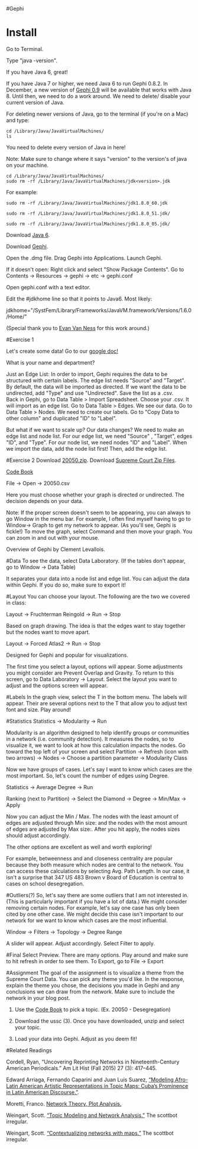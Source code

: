 #Gephi


# Install
Go to Terminal.

Type "java -version".

If you have Java 6, great!

If you have Java 7 or higher, we need Java 6 to run Gephi 0.8.2. In December, a new version of [Gephi 0.9](https://gephi.wordpress.com/2015/11/02/announcing-gephi-0-9-release-date/) will be available that works with Java 8. Until then, we need to do a work around. We need to delete/ disable your current version of Java. 

For deleting newer versions of Java, go to the terminal (if you're on a Mac) and type:

```
cd /Library/Java/JavaVirtualMachines/
ls
```
You need to delete every version of Java in here!

Note: Make sure to change where it says "version" to the version's of java on your machine.

```
cd /Library/Java/JavaVirtualMachines/
sudo rm -rf /Library/Java/JavaVirtualMachines/jdk<version>.jdk
```

For example:
```
sudo rm -rf /Library/Java/JavaVirtualMachines/jdk1.8.0_60.jdk
```

```
sudo rm -rf /Library/Java/JavaVirtualMachines/jdk1.8.0_51.jdk/
```

```
sudo rm -rf /Library/Java/JavaVirtualMachines/jdk1.8.0_05.jdk/
```

Download [Java 6](https://support.apple.com/kb/DL1572?locale=en_US).



Download [Gephi](http://gephi.github.io/). 

Open the .dmg file. Drag Gephi into Applications. Launch Gephi.


If it doesn't open: Right click and select "Show Package Contents". Go to Contents -> Resources -> gephi -> etc -> gephi.conf

Open gephi.conf with a text editor.

Edit the #jdkhome line so that it points to Java6.  Most likely:

jdkhome="/SystFem/Library/Frameworks/JavaVM.framework/Versions/1.6.0/Home/"



(Special thank you to [Evan Van Ness](http://www.evanvanness.com/post/71491924768/how-to-run-gephi-in-mac-os-x) for this work around.)

#Exercise 1 

Let's create some data! Go to our [google doc!](https://docs.google.com/spreadsheets/d/14pJf0rXRO7Uo96U3ZBBWVrYnTDzG46Yb39Q7GhSP_ag/edit?usp=sharing)

What is your name and department? 

Just an Edge List:
In order to import, Gephi requires the data to be structured with certain labels. The edge list needs "Source" and "Target". By default, the data will be imported as directed. If we want the data to be undirected, add "Type" and use "Undirected". Save the list as a .csv.  
Back in Gephi, go to Data Table > Import Spreadsheet. Choose your .csv. It will import as an edge list. 
Go to Data Table > Edges. We see our data.
Go to Data Table > Nodes. We need to create our labels. Go to "Copy Data to other column" and duplicated "ID" to "Label". 


But what if we want to scale up? Our data changes? 
We need to make an edge list and node list.
For our edge list, we need "Source" , "Target", edges "ID", and "Type".
For our node list, we need nodes "ID" and "Label".
When we import the data, add the node list first!  Then, add the edge list. 



 

#Exercise 2
Download [20050.zip](http://amst23101s2015.coursepress.yale.edu/wp-content/uploads/sites/165/2015/03/20050.zip). Download [Supreme Court Zip Files](http://amst23101s2015.coursepress.yale.edu/wp-content/uploads/sites/165/2015/03/ussc-31.zip).

[Code Book](http://scdb.wustl.edu/documentation.php?s=2c)

File -> Open -> 20050.csv

Here you must choose whether your graph is directed or undirected. The decision depends on your data.

Note: If the proper screen doesn't seem to be appearing, you can always to go Window in the menu bar. For example, I often find myself having to go to Window-> Graph to get my network to appear. (As you'll see, Gephi is fickle!) To move the graph, select Command and then move your graph. You can zoom in and out with your mouse.

Overview of Gephi by Clement Levallois.



#Data
To see the data, select Data Laboratory. (If the tables don't appear, go to Window -> Data Table)

It separates your data into a node list and edge list.  You can adjust the data within Gephi. If you do so, make sure to export it!



#Layout
You can choose your layout. The following are the two we covered in class:



Layout -> Fruchterman Reingold -> Run -> Stop

Based on graph drawing. The idea is that the edges want to stay together but the nodes want to move apart.



Layout -> Forced Atlas2 -> Run -> Stop

Designed for Gephi and popular for visualizations.



The first time you select a layout, options will appear. Some adjustments you might consider are  Prevent Overlap and Gravity. To return to this screen, go to Data Laboratory -> Layout. Select the layout you want to adjust and the options screen will appear.



#Labels
In the graph view, select the T in the bottom menu. The labels will appear. Their are several options next to the T that allow you to adjust text font and size. Play around!



#Statistics
Statistics -> Modularity -> Run

Modularity is an algorithm designed to help identify groups or communities in a network (i.e. community detection). It measures the nodes, so to visualize it, we want to look at how this calculation impacts the nodes. Go toward the top left of your screen  and select Partition -> Refresh (icon with two arrows) -> Nodes ->  Choose a partition parameter  -> Modularity Class

Now we have groups of cases. Let's say I want to know which cases are the most important. So, let's count the number of edges using Degree.

Statistics -> Average Degree -> Run

Ranking (next to Partition) -> Select the Diamond -> Degree -> Min/Max -> Apply

Now you can adjust the Min / Max. The nodes with the least amount of edges are adjusted through Min size: and the nodes with the most amount of edges are adjusted by Max size:.  After you hit apply, the nodes sizes should adjust accordingly.

The other options are excellent as well and worth exploring!

For example, betweenness and and closeness centrality are popular because they both measure which nodes are central to the network. You can access these calculations by selecting Avg. Path Length.  In our case, it isn't a surprise that 347 US 483 Brown v Board of Education is central to cases on school desegregation.



#Outliers(?)
So, let's say there are some outliers that I am not interested in. (This is particularly important if you have a lot of data.) We might consider removing certain nodes. For example, let's say one case has only been cited by one other case. We might decide this case isn't important to our network for we want to know which cases are the most influential.

Window -> Filters -> Topology -> Degree Range

A slider will appear. Adjust accordingly.  Select Filter to apply.

 
#Final
Select Preview. There are many options. Play around and make sure to hit refresh in order to see them. To Export, go to File -> Export





#Assignment
The goal of the assignment is to visualize a theme from the Supreme Court Data. You can pick any theme you'd like.  In the response, explain the theme you chose, the decisions you made in Gephi and any conclusions we can draw from the network. Make sure to include the network in your blog post.

1. Use the  [Code Book](http://scdb.wustl.edu/documentation.php?s=2c) to pick a topic. (Ex. 20050  - Desegregation)

2. Download the ussc (3).  Once you have downloaded, unzip and select your topic.

3. Load your data into Gephi.  Adjust as you deem fit!


#Related Readings

Cordell, Ryan, “Uncovering Reprinting Networks in Nineteenth-Century American Periodicals.” Am Lit Hist (Fall 2015) 27 (3): 417–445.

Edward Arriaga, Fernando Caparini and Juan Luis Suarez, [“Modeling Afro-Latin American Artistic Representations in Topic Maps: Cuba’s Prominence in Latin American Discourse.”](http://www.digitalhumanities.org/dhq/vol/7/1/000145/000145.html).

Moretti, Franco. [Network Theory, Plot Analysis.](https://litlab.stanford.edu/LiteraryLabPamphlet2.pdf)

Weingart, Scott. [“Topic Modeling and Network Analysis.”](http://www.scottbot.net/HIAL/?p=221) The scottbot irregular.

Weingart, Scott. [“Contextualizing networks with maps.”](http://www.scottbot.net/HIAL/?p=1942) The scottbot irregular.
